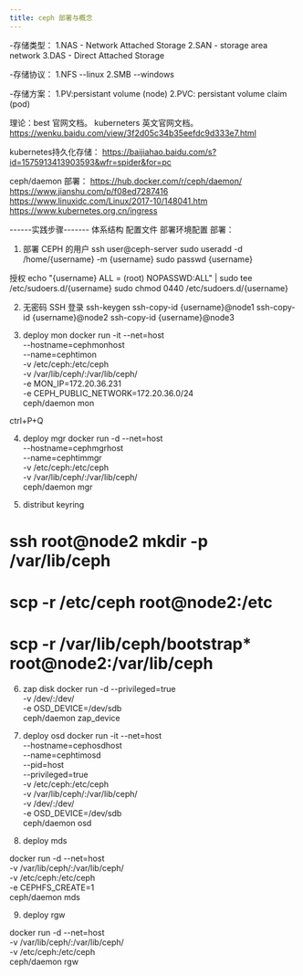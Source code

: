 ```yaml
---
title: ceph 部署与概念 
---
```


-存储类型：
1.NAS - Network Attached Storage 
2.SAN - storage area network
3.DAS - Direct Attached Storage

-存储协议：
1.NFS --linux 
2.SMB --windows

-存储方案：
1.PV:persistant volume (node)
2.PVC: persistant volume claim (pod)

理论：best 官网文档。 kuberneters 英文官网文档。
https://wenku.baidu.com/view/3f2d05c34b35eefdc9d333e7.html

kubernetes持久化存储：
https://baijiahao.baidu.com/s?id=1575913413903593&wfr=spider&for=pc

ceph/daemon 部署：
https://hub.docker.com/r/ceph/daemon/
https://www.jianshu.com/p/f08ed7287416
https://www.linuxidc.com/Linux/2017-10/148041.htm
https://www.kubernetes.org.cn/ingress


------实践步骤-------
体系结构
配置文件
部署环境配置
部署：
1. 部署 CEPH 的用户
ssh user@ceph-server
sudo useradd -d /home/{username} -m {username}
sudo passwd {username}

授权
echo "{username} ALL = (root) NOPASSWD:ALL" | sudo tee /etc/sudoers.d/{username}
sudo chmod 0440 /etc/sudoers.d/{username}

2. 无密码 SSH 登录
ssh-keygen
ssh-copy-id {username}@node1
ssh-copy-id {username}@node2
ssh-copy-id {username}@node3

3. deploy mon
docker run -it --net=host \
--hostname=cephmonhost \
--name=cephtimon \
-v /etc/ceph:/etc/ceph \
-v /var/lib/ceph/:/var/lib/ceph/ \
-e MON_IP=172.20.36.231 \
-e CEPH_PUBLIC_NETWORK=172.20.36.0/24 \
ceph/daemon mon

ctrl+P+Q

4. deploy mgr
docker run -d --net=host \
--hostname=cephmgrhost \
--name=cephtimmgr \
-v /etc/ceph:/etc/ceph \
-v /var/lib/ceph/:/var/lib/ceph/ \
ceph/daemon mgr


5. distribut keyring
# ssh root@node2 mkdir -p /var/lib/ceph
# scp -r /etc/ceph root@node2:/etc
# scp -r /var/lib/ceph/bootstrap* root@node2:/var/lib/ceph


6. zap disk
docker run -d --privileged=true \
-v /dev/:/dev/ \
-e OSD_DEVICE=/dev/sdb \
ceph/daemon zap_device


7. deploy osd
docker run -it --net=host \
--hostname=cephosdhost \
--name=cephtimosd \
--pid=host \
--privileged=true \
-v /etc/ceph:/etc/ceph \
-v /var/lib/ceph/:/var/lib/ceph/ \
-v /dev/:/dev/ \
-e OSD_DEVICE=/dev/sdb \
ceph/daemon osd

8. deploy mds

docker run -d --net=host \
-v /var/lib/ceph/:/var/lib/ceph/ \
-v /etc/ceph:/etc/ceph \
-e CEPHFS_CREATE=1 \
ceph/daemon mds

9. deploy rgw

docker run -d --net=host \
-v /var/lib/ceph/:/var/lib/ceph/ \
-v /etc/ceph:/etc/ceph \
ceph/daemon rgw

